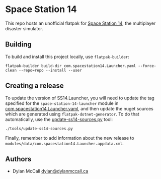 # Space Station 14

This repo hosts an unofficial flatpak for
[Space Station 14](https://spacestation14.io/), the multiplayer disaster
simulator.

## Building

To build and install this project locally, use `flatpak-builder`:

    flatpak-builder build-dir com.spacestation14.Launcher.yaml --force-clean --repo=repo --install --user

## Creating a release

To update the version of SS14.Launcher, you will need to update the tag specified for the  `space-station-14-launcher` module in [com.spacestation14.Launcher.yaml](./com.spacestation14.Launcher.yaml), and then update the nuget sources which are generated using `flatpak-dotnet-generator`. To do that automatically, use the [update-ss14-sources.py](./tools/update-ss14-sources.py) tool:

    ./tools/update-ss14-sources.py

Finally, remember to add information about the new release to `modules/data/com.spacestation14.Launcher.appdata.xml`.

## Authors

- Dylan McCall <dylan@dylanmccall.ca>
